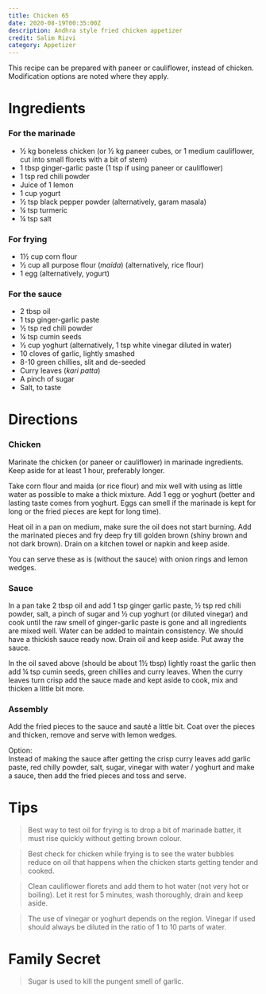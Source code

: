```yaml
---
title: Chicken 65
date: 2020-08-19T00:35:00Z
description: Andhra style fried chicken appetizer
credit: Salim Rizvi
category: Appetizer
---
```


This recipe can be prepared with paneer or cauliflower, instead of chicken. Modification options are noted where they apply.

# Ingredients
### For the marinade
* ½ kg boneless chicken (or ½ kg paneer cubes, or 1 medium cauliflower, cut into small florets with a bit of stem)
* 1 tbsp ginger-garlic paste (1 tsp if using paneer or cauliflower)
* 1 tsp red chili powder
* Juice of 1 lemon
* 1 cup yogurt
* ½ tsp black pepper powder (alternatively, garam masala)
* ¼ tsp turmeric
* ¼ tsp salt

### For frying
* 1½ cup corn flour
* ½ cup all purpose flour (_maida_) (alternatively, rice flour)
* 1 egg (alternatively, yogurt)

### For the sauce
* 2 tbsp oil
* 1 tsp ginger-garlic paste
* ½ tsp red chili powder
* ¼ tsp cumin seeds
* ½ cup yoghurt (alternatively, 1 tsp white vinegar diluted in water)
* 10 cloves of garlic, lightly smashed
* 8-10 green chillies, slit and de-seeded
* Curry leaves (_kari patta_)
* A pinch of sugar
* Salt, to taste

# Directions
### Chicken
Marinate the chicken (or paneer or cauliflower) in marinade ingredients. Keep aside for at least 1 hour, preferably longer. 

Take corn flour and maida (or rice flour) and mix well with using as little water as possible to make a thick mixture. Add 1 egg or yoghurt (better and lasting taste comes from yoghurt. Eggs can smell if the marinade is kept for long or the fried pieces are kept for long time).

Heat oil in a pan on medium, make sure the oil does not start burning. Add the marinated pieces and fry deep fry till golden brown (shiny brown and not dark brown). Drain on a kitchen towel or napkin and keep aside. 

You can serve these as is (without the sauce) with onion rings and lemon wedges. 

### Sauce
In a pan take 2 tbsp oil and add 1 tsp ginger garlic paste, ½ tsp red chili powder, salt, a pinch of sugar and ½ cup yoghurt (or diluted vinegar) and cook until the raw smell of ginger-garlic paste is gone and all ingredients are mixed well. Water can be added to maintain consistency. We should have a thickish sauce ready now. Drain oil and keep aside. Put away the sauce. 

In the oil saved above (should be about 1½ tbsp) lightly roast the garlic then add ¼ tsp cumin seeds, green chillies and curry leaves. When the curry leaves turn crisp add the sauce made and kept aside to cook, mix and thicken a little bit more.

### Assembly
Add the fried pieces to the sauce and sauté a little bit. Coat over the pieces and thicken, remove and serve with lemon wedges.

Option:  
Instead of making the sauce after getting the crisp curry leaves add garlic paste, red chilly powder, salt, sugar, vinegar with water / yoghurt and make a sauce, then add the fried pieces and toss and serve. 

# Tips
> Best way to test oil for frying is to drop a bit of marinade batter, it must rise quickly without getting brown colour. 

> Best check for chicken while frying is to see the water bubbles reduce on oil that happens when the chicken starts getting tender and cooked.

> Clean cauliflower florets and add them to hot water (not very hot or boiling). Let it rest for 5 minutes, wash thoroughly, drain and keep aside.

> The use of vinegar or yoghurt depends on the region. Vinegar if used should always be diluted in the ratio of 1 to 10 parts of water. 

# Family Secret
> Sugar is used to kill the pungent smell of garlic.
